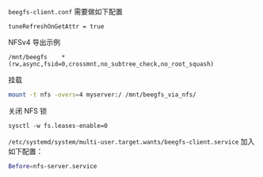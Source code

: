 `beegfs-client.conf` 需要做如下配置

```
tuneRefreshOnGetAttr = true
```

NFSv4 导出示例

```
/mnt/beegfs    *(rw,async,fsid=0,crossmnt,no_subtree_check,no_root_squash)
```

挂载

```bash
mount -t nfs -overs=4 myserver:/ /mnt/beegfs_via_nfs/
```

关闭 NFS 锁

```
sysctl -w fs.leases-enable=0
```

`/etc/systemd/system/multi-user.target.wants/beegfs-client.service` 加入如下配置：

```bash
Before=nfs-server.service
```